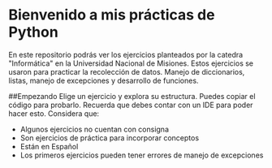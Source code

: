# Bienvenido a mis prácticas de Python 
En este repositorio podrás ver los ejercicios planteados por la catedra "Informática" en la Universidad Nacional de Misiones. 
Estos ejercicios se usaron para practicar la recolección de datos. Manejo de diccionarios, listas, manejo de excepciones y desarrollo de funciones. 

##Empezando 
Elige un ejercicio y explora su estructura. Puedes copiar el código para probarlo.
Recuerda que debes contar con un IDE para poder hacer esto. Considera que: 
- Algunos ejercicios no cuentan con consigna
- Son ejercicios de práctica para incorporar conceptos
- Están en Español
- Los primeros ejercicios pueden tener errores de manejo de excepciones 
